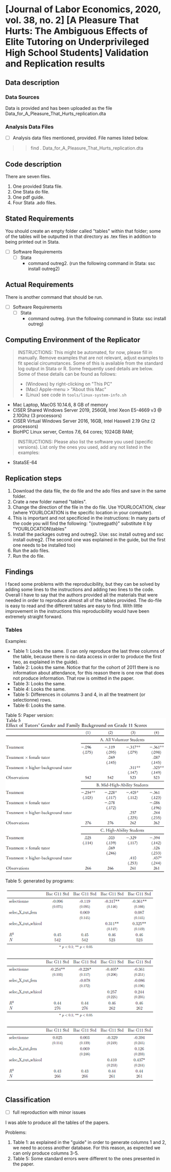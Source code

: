 # [Journal of Labor Economics, 2020, vol. 38, no. 2] [A Pleasure That Hurts: The Ambiguous Effects of Elite Tutoring on Underprivileged High School Students] Validation and Replication results

Data description
----------------

### Data Sources

Data is provided and has been uploaded as the file Data_for_A_Pleasure_That_Hurts_replication.dta 

### Analysis Data Files

- [ ] Analysis data files mentioned, provided. File names listed below.
> > find . Data_for_A_Pleasure_That_Hurts_replication.dta 

Code description
----------------
There are seven files. 
1. One provided Stata file. 
2. One Stata do file.
3. One pdf guide.
4. Four Stata .ado files.

Stated Requirements
---------------------

You should create an empty folder called "tables" within that folder; some of the tables will be outputted in that directory as .tex files in addition to being printed out in Stata.

- [ ] Software Requirements 
  - [ ] Stata
    - command outreg2. (run the following command in Stata: ssc install outreg2)

Actual Requirements
---------------------

There is another command that should be run. 

- [ ] Software Requirements 
  - [ ] Stata
    - command outreg. (run the following command in Stata: ssc install outreg)


Computing Environment of the Replicator
---------------------

  > INSTRUCTIONS: This might be automated, for now, please fill in manually. Remove examples that are not relevant, adjust examples to fit special circumstances. Some of this is available from the standard log output in Stata or R. Some frequently used details are below. Some of these details can be found as follows:
>
> - (Windows) by right-clicking on "This PC"
> - (Mac) Apple-menu > "About this Mac"
> - (Linux) see code in `tools/linux-system-info.sh`

- Mac Laptop, MacOS 10.14.6, 8 GB of memory
- CISER Shared Windows Server 2019, 256GB, Intel Xeon E5-4669 v3 @ 2.10Ghz (3 processors)
- CISER Virtual Windows Server 2016, 16GB, Intel Haswell 2.19 Ghz (2 processors)
- BioHPC Linux server, Centos 7.6, 64 cores; 1024GB RAM; 

> INSTRUCTIONS: Please also list the software you used (specific versions). List only the ones you used, add any not listed in the examples:

- StataSE-64

Replication steps
-----------------

1. Download the data file, the do file and the ado files and save in the same folder.
2. Crate a new folder named "tables".
3. Change the direction of the file in the do file. Use YOURLOCATION, clear (where YOURLOCATION is the specific location in your computer).
4. This is important and not specificied in the instructions: In many parts of the code you will find the following: "{outregpath}" substitute it by "YOURLOCATION\tables\" 
5. Install the packages outreg and outreg2. Use: ssc install outreg and ssc install outreg2. (The second one was explained in the guide, but the first one needs to be installed too)
6. Run the ado files.
7. Run the do file. 

Findings
--------

I faced some problems with the reproducibility, but they can be solved by adding some lines to the instructions and adding two lines to the code. Overall I have to say that the authors provided all the materials that were needed in order to reproduce almost all of the tables provided. The do-file is easy to read and the different tables are easy to find. 
With little improvement in the instructions this reproducibility would have been extremely straight forward. 

### Tables

Examples:

- Table 1: Looks the same. (I can only reproduce  the last three columns of the table, because there is no data access in order to produce the first two, as explained in the guide).
- Table 2: Looks the same. Notice that for the cohort of 2011 there is no information about attendance, for this reason there is one row that does not produce information. That row is omitted in the paper. 
- Table 3: Looks the same.
- Table 4: Looks the same.
- Table 5: Differences in columns 3 and 4, in all the treatment (or selectionne) rows. 
- Table 6: Looks the same.

Table 5: Paper version:
![Paper version](template/tab5_mistake.PNG)

Table 5: generated by programs:

![Replicated version](template/tab5_mistake_gen.PNG)

Classification
--------------

- [ ] full reproduction with minor issues

I was able to produce all the tables of the papers.

Problems:
1. Table 1: as explained in the "guide" in order to generate columns 1 and 2, we need to access another database. For this reason, as expected we can only produce columns 3-5.
2. Table 5: Some standard errors were different to the ones presented in the paper.
